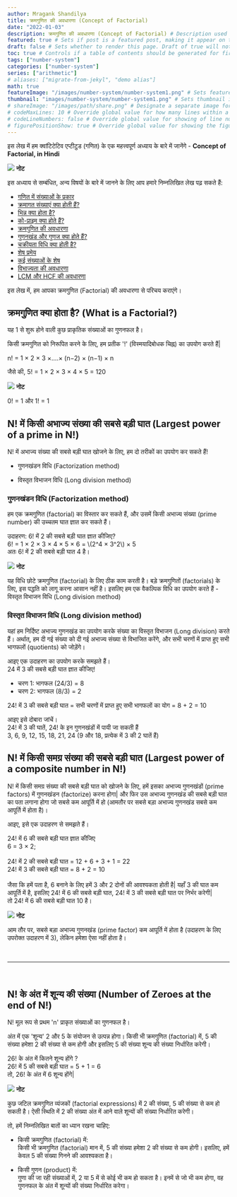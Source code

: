 ```yaml
---
author: Mragank Shandilya
title: क्रमगुणित की अवधारणा (Concept of Factorial)
date: "2022-01-03"
description: क्रमगुणित की अवधारणा (Concept of Factorial) # Description used for search engine.
featured: true # Sets if post is a featured post, making it appear on the sidebar. A featured post won't be listed on the sidebar if it's the current page
draft: false # Sets whether to render this page. Draft of true will not be rendered.
toc: true # Controls if a table of contents should be generated for first-level links automatically.
tags: ["number-system"]
categories: ["number-system"]
series: ["arithmetic"]
# aliases: ["migrate-from-jekyl", "demo alias"]
math: true
featureImage: "/images/number-system/number-system1.png" # Sets featured image on blog post.
thumbnail: "images/number-system/number-system1.png" # Sets thumbnail image appearing inside card on homepage. I will keep it the same as featureImage.
# shareImage: "/images/path/share.png" # Designate a separate image for social media sharing.
# codeMaxLines: 10 # Override global value for how many lines within a code block before auto-collapsing.
# codeLineNumbers: false # Override global value for showing of line numbers within code block.
# figurePositionShow: true # Override global value for showing the figure label.
---
```


इस लेख में हम क्वांटिटेटिव एप्टीटुड (गणित) के एक महत्त्वपूर्ण अध्याय के बारे में जानेंगे - <strong>Concept of Factorial, in Hindi</strong>

<div class="toc-mak">
  <img src="../../../images/pencil.png">
  <b>नोट</b><br>

इस अध्याय से सम्बंधित, अन्य विषयों के बारे में जानने के लिए आप हमारे निम्नलिखित लेख पढ़ सकते हैं: 

* <a href="../types-of-numbers-in-maths" title="Number System" class="mak-link">गणित में संख्याओं के प्रकार</a> 
* <a href="../what-are-consecutive-numbers" title="Number System" class="mak-link">क्रमागत संख्याएं क्या होती हैं?</a> 
* <a href="../what-are-fractions" title="Number System" class="mak-link">भिन्न क्या होता है?</a> 
* <a href="../what-are-co-primes" title="Number System" class="mak-link">को-प्राइम क्या होते हैं?</a> 
* <a href="../what-is-factorial" title="Number System" class="mak-link">क्रमगुणित की अवधारणा</a> 
* <a href="../what-are-factors-and-multiples" title="Number System" class="mak-link">गुणनखंड और गुणज क्या होते हैं?</a> 
* <a href="../what-is-cyclicity-method" title="Number System" class="mak-link">चक्रीयता विधि क्या होती है?</a> 
* <a href="../remainder-theorems-in-number-system" title="Number System" class="mak-link">शेष प्रमेय</a> 
* <a href="../remainders-of-multiple-numbers" title="Number System" class="mak-link">कई संख्याओं के शेष</a> 
* <a href="../various-divisibility-rules-in-number-system" title="Number System" class="mak-link">विभाज्यता की अवधारणा</a> 
* <a href="../what-are-lcm-and-hcf" title="Number System" class="mak-link">LCM और HCF की अवधारणा</a> 
</div>

इस लेख में, हम आपका क्रमगुणित (Factorial) की अवधारणा से परिचय कराएंगे।


## क्रमगुणित क्या होता है? (What is a Factorial?)

यह 1 से शुरू होने वाली कुछ प्राकृतिक संख्याओं का गुणनफल है।

किसी क्रमगुणित को निरूपित करने के लिए, हम प्रतीक '!' (विस्मयादिबोधक चिह्न) का उपयोग करते हैं| 

n! = 1 × 2 × 3 ×....× (n−2) × (n−1) × n

जैसे की, 5! = 1 × 2 × 3 × 4 × 5 = 120

<div class="toc-mak">
  <img src="../../../images/pencil.png">
  <b>नोट</b><br>

0! = 1 और 1! = 1
</div>


## N! में किसी अभाज्य संख्या की सबसे बड़ी घात (Largest power of a prime in N!)

N! में अभाज्य संख्या की सबसे बड़ी घात खोजने के लिए, हम दो तरीकों का उपयोग कर सकते हैं!

* गुणनखंडन विधि (Factorization method)

* विस्तृत विभाजन विधि (Long division method)

### गुणनखंडन विधि (Factorization method)

हम एक क्रमगुणित (factorial) का विस्तार कर सकते हैं, और उसमें किसी अभाज्य संख्या (prime number) की उच्चतम घात ज्ञात कर सकते हैं।

<p> उदाहरण: 6! में 2 की सबसे बड़ी घात ज्ञात कीजिए? <br>
6! = 1 × 2 × 3 × 4 × 5 × 6 = \(2^4 × 3^2\) × 5 <br>
अतः 6! में 2 की सबसे बड़ी घात 4 है। </p>

<div class="toc-mak">
  <img src="../../../images/pencil.png">
  <b>नोट</b><br>

यह विधि छोटे क्रमगुणित (factorial) के लिए ठीक काम करती है। बड़े क्रमगुणितों (factorials) के लिए, इस पद्धति को लागू करना आसान नहीं है। इसलिए हम एक वैकल्पिक विधि का उपयोग करते हैं - विस्तृत विभाजन विधि (Long division method)
</div>

### विस्तृत विभाजन विधि (Long division method)

यहां हम निर्दिष्ट अभाज्य गुणनखंड का उपयोग करके संख्या का विस्तृत विभाजन (Long division) करते हैं। अर्थात्, हम दी गई संख्या को दी गई अभाज्य संख्या से विभाजित करेंगे, और सभी चरणों में प्राप्त हुए सभी भागफलों (quotients) को जोड़ेंगे।

आइए एक उदाहरण का उपयोग करके समझते हैं। <br>
24 में 3 की सबसे बड़ी घात ज्ञात कीजिए! <br>
* चरण 1: भागफल (24/3) = 8
* चरण 2: भागफल (8/3) = 2 <br>

24! में 3 की सबसे बड़ी घात = सभी चरणों में प्राप्त हुए सभी भागफलों का योग = 8 + 2 = 10

आइए इसे दोबारा जांचें। <br>
24! में 3 की घातें, 24! के इन गुणनखंडों में पायी जा सकती हैं <br>
3, 6, 9, 12, 15, 18, 21, 24 (9 और 18, प्रत्येक में 3 की 2 घातें हैं)


## N! में किसी समग्र संख्या की सबसे बड़ी घात (Largest power of a composite number in N!)

N! में किसी समग्र संख्या की सबसे बड़ी घात को खोजने के लिए, हमें इसका अभाज्य गुणनखंडों (prime factors) में गुणनखंडन (factorize) करना होगा| और फिर उस अभाज्य गुणनखंड की सबसे बड़ी घात का पता लगाना होगा जो सबसे कम आपूर्ति में हो (आमतौर पर सबसे बड़ा अभाज्य गुणनखंड सबसे कम आपूर्ति में होता है)।

आइए, इसे एक उदाहरण से समझते हैं।

24! में 6 की सबसे बड़ी घात ज्ञात कीजिए <br>
6 = 3 × 2; <br><br>
24! में 2 की सबसे बड़ी घात = 12 + 6 + 3 + 1 = 22 <br>
24! में 3 की सबसे बड़ी घात = 8 + 2 = 10 <br><br>
जैसा कि हमें पता है, 6 बनाने के लिए हमें 3 और 2 दोनों की आवश्यकता होती है| यहाँ 3 की घात कम आपूर्ति में है, इसलिए 24! में 6 की सबसे बड़ी घात, 24! में 3 की सबसे बड़ी घात पर निर्भर करेगी| <br>
तो 24! में 6 की सबसे बड़ी घात 10 है।

<div class="toc-mak">
  <img src="../../../images/pencil.png">
  <b>नोट</b><br>

आम तौर पर, सबसे बड़ा अभाज्य गुणनखंड (prime factor) कम आपूर्ति में होता है (उदाहरण के लिए उपरोक्त उदाहरण में 3), लेकिन हमेशा ऐसा नहीं होता है।
</div>

<br><hr><br>

## N! के अंत में शून्य की संख्या (Number of Zeroes at the end of N!)

N! मूल रूप से प्रथम 'n' प्राकृत संख्याओं का गुणनफल है।

अंत में एक 'शून्य' 2 और 5 के संयोजन से उत्पन्न होगा। किसी भी क्रमगुणित (factorial) में, 5 की संख्या हमेशा 2 की संख्या से कम होगी और इसलिए 5 की संख्या शून्य की संख्या निर्धारित करेगी।

26! के अंत में कितने शून्य होंगे ? <br>
26! में 5 की सबसे बड़ी घात = 5 + 1 = 6 <br>
तो, 26! के अंत में 6 शून्य होंगे| 

<div class="toc-mak">
  <img src="../../../images/pencil.png">
  <b>नोट</b><br>

कुछ जटिल क्रमगुणित व्यंजकों (factorial expressions) में 2 की संख्या, 5 की संख्या से कम हो सकती है। ऐसी स्थिति में 2 की संख्या अंत में आने वाले शून्यों की संख्या निर्धारित करेगी।

तो, हमें निम्नलिखित बातों का ध्यान रखना चाहिए:

* किसी क्रमगुणित (factorial) में: <br>
किसी भी क्रमगुणित (factorial) मान में, 5 की संख्या हमेशा 2 की संख्या से कम होगी। इसलिए, हमें केवल 5 की संख्या गिनने की आवश्यकता है।

* किसी गुणन (product) में: <br>
गुणा की जा रही संख्याओं में, 2 या 5 में से कोई भी कम हो सकता है। इनमें से जो भी कम होगा, वह गुणनफल के अंत में शून्यों की संख्या निर्धारित करेगा।
</div>

